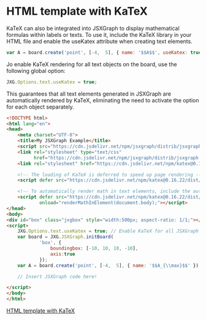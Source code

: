 # HTML template with KaTeX

KaTeX can also be integrated into JSXGraph to display mathematical formulas within labels or texts. To use it, include the KaTeX library in your HTML file and enable the useKatex attribute when creating text elements.

```js
var A = board.create('point', [-4,  5], { name: '$$A$$', useKatex: true });
````

Jo enable KaTeX rendering for all text objects on the board, use the following global option:

```js
JXG.Options.text.useKatex = true;
```

This guarantees that all text elements generated in JSXGraph are automatically rendered by KaTeX, eliminating the need to activate the option for each object separately.

```html
<!DOCTYPE html>
<html lang="en">
<head>
    <meta charset="UTF-8">
    <title>My JSXGraph Example</title>
    <script src="https://cdn.jsdelivr.net/npm/jsxgraph/distrib/jsxgraphcore.js"></script>
    <link rel="stylesheet" type="text/css"
          href="https://cdn.jsdelivr.net/npm/jsxgraph/distrib/jsxgraph.css">
    <link rel="stylesheet" href="https://cdn.jsdelivr.net/npm/katex@0.16.22/dist/katex.min.css" integrity="sha384-5TcZemv2l/9On385z///+d7MSYlvIEw9FuZTIdZ14vJLqWphw7e7ZPuOiCHJcFCP" crossorigin="anonymous">

    <!-- The loading of KaTeX is deferred to speed up page rendering -->
    <script defer src="https://cdn.jsdelivr.net/npm/katex@0.16.22/dist/katex.min.js" integrity="sha384-cMkvdD8LoxVzGF/RPUKAcvmm49FQ0oxwDF3BGKtDXcEc+T1b2N+teh/OJfpU0jr6" crossorigin="anonymous"></script>

    <!-- To automatically render math in text elements, include the auto-render extension: -->
    <script defer src="https://cdn.jsdelivr.net/npm/katex@0.16.22/dist/contrib/auto-render.min.js" integrity="sha384-hCXGrW6PitJEwbkoStFjeJxv+fSOOQKOPbJxSfM6G5sWZjAyWhXiTIIAmQqnlLlh" crossorigin="anonymous"
            onload="renderMathInElement(document.body);"></script>
</head>
<body>
<div id="box" class="jxgbox" style="width:500px; aspect-ratio: 1/1;"></div>
<script>
    JXG.Options.text.useKatex = true; // Enable KaTeX for all JSXGraph elements!
    var board = JXG.JSXGraph.initBoard(
            'box', {
                boundingbox: [-10, 10, 10, -10],
                axis:true
            });
    var A = board.create('point', [-4,  5], { name: '$$A_{\\max}$$' });

    // Insert JSXGraph code here!

</script>
</body>
</html>
```

[<i class="fa-solid fa-fw fa-lg fa-file-code me-1"></i>HTML template with KaTeX](src/html-katex.html)